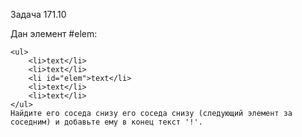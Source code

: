 Задача 171.10

Дан элемент #elem:
```
<ul>
	<li>text</li>
	<li>text</li>
	<li id="elem">text</li>
	<li>text</li>
	<li>text</li>
</ul>
Найдите его соседа снизу его соседа снизу (следующий элемент за соседним) и добавьте ему в конец текст '!'.